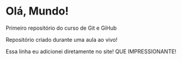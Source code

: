 # Olá,  Mundo!
 Primeiro repositório do curso de Git e GiHub

Repositório criado durante uma aula ao vivo!

Essa linha eu adicionei diretamente no site! QUE IMPRESSIONANTE!
